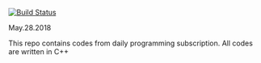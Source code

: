[![Build Status](https://travis-ci.com/hlim88/DailyProgramming.svg?branch=master)](https://travis-ci.com/hlim88/DailyProgramming)

May.28.2018

This repo contains codes from daily programming subscription. All codes are written in C++
